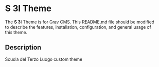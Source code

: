 # S 3l Theme

The **S 3l** Theme is for [Grav CMS](http://github.com/getgrav/grav).  This README.md file should be modified to describe the features, installation, configuration, and general usage of this theme.

## Description

Scuola del Terzo Luogo custom theme
